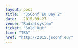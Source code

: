```yaml
---
layout: post
title:  "JSConf EU Day 2"
date:   2015-09-27
venue: "Radialsystem"
ticket: "Sold Out"
time: "TBA"
href: "http://2015.jsconf.eu/"
---
```

<!-- fill in the URL of your event host page if you haven't enough information for a detail page, so the event link won't point on the detail page at all -->
